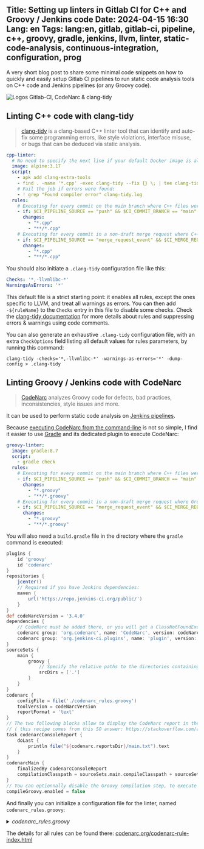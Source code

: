 Title: Setting up linters in Gitlab CI for C++ and Groovy / Jenkins code
Date: 2024-04-15 16:30
Lang: en
Tags: lang:en, gitlab, gitlab-ci, pipeline, c++, groovy, gradle, jenkins, llvm, linter, static-code-analysis, continuous-integration, configuration, prog
---

A very short blog post to share some minimal code snippets on how to quickly and easily setup Gitlab CI pipelines to run static code analysis tools on C++ code and Jenkins pipelines (or any Groovy code).

![Logos Gitlab-CI, CodeNarc & clang-tidy](images/2024/04/gitlab-ci-codenarc-clang-tidy.png)

## Linting C++ code with clang-tidy

> [clang-tidy](https://clang.llvm.org/extra/clang-tidy/) is a clang-based C++ linter tool that can identify and auto-fix some programming errors, like style violations, interface misuse, or bugs that can be deduced via static analysis.

```yaml
cpp-linter:
  # No need to specify the next line if your default Docker image is already an alpine:
  image: alpine:3.17
  script:
    - apk add clang-extra-tools
    - find . -name '*.cpp' -exec clang-tidy --fix {} \; | tee clang-tidy.log
    # Fail the job if errors were found:
    - ! grep "Found compiler error" clang-tidy.log
  rules:
    # Executing for every commit on the main branch where C++ files were modified:
    - if: $CI_PIPELINE_SOURCE == "push" && $CI_COMMIT_BRANCH == "main"
      changes:
        - "*.cpp"
        - "**/*.cpp"
    # Executing for every commit in a non-draft merge request where C++ files were modified
    - if: $CI_PIPELINE_SOURCE == "merge_request_event" && $CI_MERGE_REQUEST_TITLE !~ /^Draft:.*$/
      changes:
        - "*.cpp"
        - "**/*.cpp"
```

You should also initiate a `.clang-tidy` configuration file like this:
```yaml
Checks: '*,-llvmlibc-*'
WarningsAsErrors: '*'
```

This default file is a strict starting point: it enables all rules, except the ones specific to LLVM, and treat all warnings as errors.
You can then add `-${ruleName}` to the `Checks` entry in this file to disable some checks.
Check the [clang-tidy documentation](https://clang.llvm.org/extra/clang-tidy/) for more details about rules and suppressing errors & warnings using code comments.

You can also generate an exhaustive `.clang-tidy` configuration file, with an extra `CheckOptions` field listing all default values for rules parameters, by running this command:
```
clang-tidy -checks='*,-llvmlibc-*' -warnings-as-errors='*' -dump-config > .clang-tidy
```


## Linting Groovy / Jenkins code with CodeNarc

> [CodeNarc](https://codenarc.org/) analyzes Groovy code for defects, bad practices, inconsistencies, style issues and more.

It can be used to perform static code analysis on [Jenkins pipelines](https://www.jenkins.io/doc/book/pipeline/).

Because [executing CodeNarc from the command-line](https://codenarc.org/codenarc-command-line.html#executing-codenarc-from-the-command-line) is not so simple, I find it easier to use [Gradle](https://gradle.org/) and its dedicated plugin to execute CodeNarc:

```yaml
groovy-linter:
  image: gradle:8.7
  script:
    - gradle check
  rules:
    # Executing for every commit on the main branch where C++ files were modified:
    - if: $CI_PIPELINE_SOURCE == "push" && $CI_COMMIT_BRANCH == "main"
      changes:
        - "*.groovy"
        - "**/*.groovy"
    # Executing for every commit in a non-draft merge request where Groovy files were modified
    - if: $CI_PIPELINE_SOURCE == "merge_request_event" && $CI_MERGE_REQUEST_TITLE !~ /^Draft:.*$/
      changes:
        - "*.groovy"
        - "**/*.groovy"
```

You will also need a `build.gradle` file in the directory where the `gradle` command is executed:
```groovy
plugins {
    id 'groovy'
    id 'codenarc'
}
repositories {
    jcenter()
    // Required if you have Jenkins dependencies:
    maven {
        url('https://repo.jenkins-ci.org/public/')
    }
}
def codeNarcVersion = '3.4.0'
dependencies {
    // CodeNarc must be added there, or you will get a ClassNotFoundException:
    codenarc group: 'org.codenarc', name: 'CodeNarc', version: codeNarcVersion
    codenarc group: 'org.jenkins-ci.plugins', name: 'plugin', version: '4.79'
}
sourceSets {
    main {
        groovy {
            // Specify the relative paths to the directories containing your .groovy files:
            srcDirs = ['.']
        }
    }
}
codenarc {
    configFile = file('./codenarc_rules.groovy')
    toolVersion = codeNarcVersion
    reportFormat = 'text'
}
// The two following blocks allow to display the CodeNarc report in the console:
// ( this recipe comes from this SO answer: https://stackoverflow.com/a/36899862/636849 )
task codenarcConsoleReport {
    doLast {
        println file("${codenarc.reportsDir}/main.txt").text
    }
}
codenarcMain {
    finalizedBy codenarcConsoleReport
    compilationClasspath = sourceSets.main.compileClasspath + sourceSets.main.output //+ files('../relative/path/to/shared/lib/dir')
}
// You can optionnally disable the Groovy compilation step, to execute faster:
compileGroovy.enabled = false
```

And finally you can initialize a configuration file for the linter, named `codenarc_rules.groovy`:

<details>
  <summary><em>codenarc_rules.groovy</em></summary>
  <pre><code>ruleset {

    ruleset('rulesets/basic.xml')

    ruleset('rulesets/braces.xml')

    ruleset('rulesets/comments.xml')

    ruleset('rulesets/concurrency.xml')

    ruleset('rulesets/convention.xml') {
        // You may want to disable some rules, like this:
        CompileStatic(enabled:false)
        MethodParameterTypeRequired(enabled:false)
        MethodReturnTypeRequired(enabled:false)
        NoDef(enabled:false)
        PublicMethodsBeforeNonPublicMethods(enabled:false)
        VariableTypeRequired(enabled:false)
        TrailingComma(enabled:false)
    }

    ruleset('rulesets/design.xml')

    ruleset('rulesets/dry.xml') {
        // Allowing several benign cases of code duplication:
        DuplicateListLiteral(enabled:false)
        DuplicateMapLiteral(enabled:false)
        DuplicateNumberLiteral(enabled:false)
        DuplicateStringLiteral(enabled:false)
    }

    ruleset('rulesets/enhanced.xml')

    ruleset('rulesets/exceptions.xml')

    ruleset('rulesets/formatting.xml') {
        // Disabling rules that are too strict for my project:
        BlockEndsWithBlankLine(enabled:false)
        BlockStartsWithBlankLine(enabled:false)
        ConsecutiveBlankLines(enabled:false)
        Indentation(enabled:false)
        LineLength(enabled:false)
        SpaceAfterOpeningBrace(enabled:false)
        SpaceAroundMapEntryColon(enabled:false)
        SpaceBeforeClosingBrace(enabled:false)
    }

    ruleset('rulesets/generic.xml')

    // ruleset('rulesets/grails.xml')

    ruleset('rulesets/groovyism.xml')

    ruleset('rulesets/imports.xml')

    // ruleset('rulesets/jdbc.xml')
    // ruleset('rulesets/junit.xml')

    ruleset('rulesets/logging.xml') {
        // Allowing to print to stderr & stdout
        SystemErrPrint(enabled:false)
        SystemOutPrint(enabled:false)
    }

    ruleset('rulesets/naming.xml')

    ruleset('rulesets/security.xml')

    ruleset('rulesets/serialization.xml')

    ruleset('rulesets/size.xml')

    ruleset('rulesets/unnecessary.xml')

    ruleset('rulesets/unused.xml')

}</code></pre>
</details>

The details for all rules can be found there: [codenarc.org/codenarc-rule-index.html](https://codenarc.org/codenarc-rule-index.html)

<br>

<!-- Com' :
* [x] https://news.ycombinator.com/item?id=40209922
* [x] https://dev.to/lucasc/setting-up-linters-in-gitlab-ci-for-c-and-groovy-jenkins-code-3m4l
* [x] https://medium.com/@Lucas_C/setting-up-linters-in-gitlab-ci-for-c-and-groovy-jenkins-code-7a1eb502fdb6
-->
